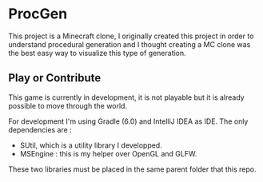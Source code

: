 # ProcGen

This project is a Minecraft clone, I originally created this project
in order to understand procedural generation and I thought creating
a MC clone was the best easy way to visualize this type of
generation.

## Play or Contribute

This game is currently in development, it is not playable but it is
already possible to move through the world.

For development I'm using Gradle (6.0) and IntelliJ IDEA as IDE.
The only dependencies are :
- SUtil, which is a utility library I developped.
- MSEngine : this is my helper over OpenGL and GLFW.

These two libraries must be placed in the same parent folder that
this repo.
